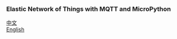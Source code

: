 ### Elastic Network of Things with MQTT and MicroPython 
[中文](http://wei1234c.blogspot.tw/2017/01/plastic-network-of-things-with.html)   
[English](http://wei1234c.blogspot.tw/2017/01/elastic-network-of-things-with.html)
